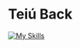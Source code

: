 # Teiú Back
[![My Skills](https://skillicons.dev/icons?i=nest,nodejs,ts,postgresql,redis,aws,nginx,docker)](https://skillicons.dev)
